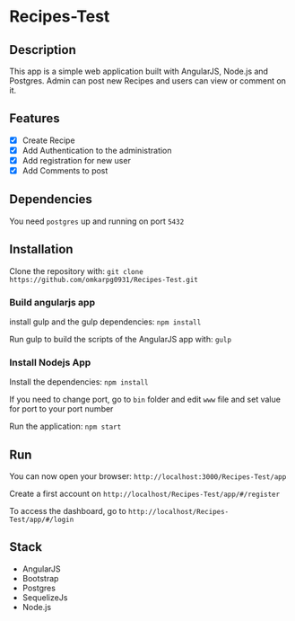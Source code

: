 # Recipes-Test

## Description

This app is a simple web application built with AngularJS, Node.js and Postgres. Admin can post new Recipes and users can view or comment on it.

## Features

- [x] Create Recipe
- [x] Add Authentication to the administration
- [x] Add registration for new user
- [x] Add Comments to post

## Dependencies

You need `postgres` up and running on port `5432`

## Installation

Clone the repository with: `git clone https://github.com/omkarpg0931/Recipes-Test.git`

### Build angularjs app

install gulp and the gulp dependencies: `npm install`

Run gulp to build the scripts of the AngularJS app with: `gulp`

### Install Nodejs App

Install the dependencies: `npm install`

If you need to change port, go to `bin` folder and edit `www` file and set value for port to your port number

Run the application: `npm start`

## Run

You can now open your browser: `http://localhost:3000/Recipes-Test/app`

Create a first account on `http://localhost/Recipes-Test/app/#/register`

To access the dashboard, go to `http://localhost/Recipes-Test/app/#/login`

## Stack

* AngularJS
* Bootstrap
* Postgres
* SequelizeJs
* Node.js
